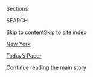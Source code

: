 <div id="app">

<div>

<div class="NYTAppHideMasthead css-zz1s19 e1suatyy0">

<div class="section css-ui9rw0 e1suatyy2">

<div class="css-11hrj97 er09x8g0">

<div class="css-6n7j50">

</div>

<span class="css-1dv1kvn">Sections</span>

<div class="css-10488qs">

<span class="css-1dv1kvn">SEARCH</span>

</div>

[Skip to content](#site-content)[Skip to site index](#site-index)

</div>

<div id="masthead-section-label" class="css-1fnb9ct eaxe0e00">

[New
York](https://www.nytimes.com/section/nyregion)

</div>

<div class="css-10698na e1huz5gh0">

</div>

</div>

<div id="masthead-bar-one" class="section hasLinks css-15hmgas e1csuq9d3">

<div class="css-uqyvli e1csuq9d0">

</div>

<div class="css-1uqjmks e1csuq9d1">

</div>

<div class="css-9e9ivx">

[](https://myaccount.nytimes.com/auth/login?response_type=cookie&client_id=vi)

</div>

<div class="css-1bvtpon e1csuq9d2">

[Today’s Paper](https://www.nytimes.com/section/todayspaper)

</div>

</div>

</div>

</div>

<div data-aria-hidden="false">

<div id="site-content" data-role="main">

<div id="top-wrapper" class="css-15p45cc eaca97t0" type="top">

<div id="top-slug" class="css-19x0jxb eaca97t1" hidden="">

Advertisement

</div>

[Continue reading the main
story](#after-top)

<div class="ad top-wrapper" style="text-align:center;height:100%;display:block;min-height:90px">

<div id="top" class="place-ad" data-position="top" data-size-key="top">

</div>

</div>

<div id="after-top">

</div>

</div>

<div id="collection-nyregion" class="section css-15h4p1b e9abtgs0">

<div class="css-1j21atc e1svk9qx1">

<div class="css-fmiefx e1svk9qx2">

<div class="css-1hk7r2m eu54l5x0">

<div id="sponsor-wrapper" class="css-7a1pgi eaca97t0" type="sponsor" hidden="">

<div id="sponsor-slug" class="css-1l4mleb eaca97t1" hidden="">

Supported by

</div>

[Continue reading the main
story](#after-sponsor)

<div id="sponsor" class="ad sponsor-wrapper" style="text-align:left;height:100%;display:block">

</div>

<div id="after-sponsor">

</div>

</div>

</div>

</div>

<div class="css-nfcc9b e1svk9qx3">

<div class="css-vl9dhg e1svk9qx5">

<div class="css-1nrhkj6 e1svk9qx6">

# New York

<div class="follow-button-placeholder" data-collection-id="">

</div>

</div>

</div>

</div>

</div>

<div class="css-4svvz1 ekkqrpp0">

<div id="collection-highlights-container" class="section css-18l1u7x e46isfb1">

<div class="css-gfgt40 ekkqrpp1">

## Highlights

1.  ![<span class="css-1nk1g0h e1oaj3zl2"><span class="css-1dv1kvn">Credit</span>Gabriela
    Bhaskar for The New York
    Times</span>](https://static01.nyt.com/images/2020/07/28/nyregion/28wiley-1/28wiley-1-videoLarge.jpg)
    
    <div class="css-10wtrbd">
    
    <div class="css-1dqkjed">
    
    [![](https://static01.nyt.com/images/2020/07/28/nyregion/28wiley-1/28wiley-1-thumbStandard.jpg)](/2020/07/28/nyregion/maya-wiley-mayor-nyc.html)
    
    </div>
    
    ## [Maya Wiley Is Leaving MSNBC to Weigh Run for N.Y.C. Mayor](/2020/07/28/nyregion/maya-wiley-mayor-nyc.html)
    
    Ms. Wiley, who once led the city’s police oversight board, would
    enter a mayoral race that has been reshaped by Black Lives Matter
    protests.
    
    <span class="css-me3p27"></span><span class="css-1dydysp e4e4i5l3"></span><span class="css-9voj2j">By
    <span class="css-1baulvz last-byline" itemprop="name">Emma G.
    Fitzsimmons</span></span>
    
    </div>

2.  ![<span class="css-1nk1g0h e1oaj3zl2"><span class="css-1dv1kvn">Credit</span>Lucia
    Buricelli for The New York
    Times</span>](https://static01.nyt.com/images/2020/07/28/nyregion/28nyscooter/merlin_158618874_61958bae-930e-42bf-9795-a675b9d94794-videoLarge.jpg)
    
    <div class="css-10wtrbd">
    
    <div class="css-1dqkjed">
    
    [![](https://static01.nyt.com/images/2020/07/28/nyregion/28nyscooter/28nyscooter-thumbStandard.jpg)](/2020/07/28/nyregion/revel-scooters-death-nyc.html)
    
    </div>
    
    ## [Revel Suspends Moped Service in New York City After 2 Deaths](/2020/07/28/nyregion/revel-scooters-death-nyc.html)
    
    The company said that it would “review and strengthen” its safety
    measures, but that it planned to restart operations “in the near
    future.”
    
    <span class="css-me3p27"></span><span class="css-1dydysp e4e4i5l3"></span><span class="css-9voj2j">By
    <span class="css-1baulvz last-byline" itemprop="name">Michael
    Gold</span></span>
    
    </div>

3.  1.  ![<span class="css-1nk1g0h e1oaj3zl2"><span class="css-1dv1kvn">Credit</span>Chang
        W. Lee/The New York
        Times</span>](https://static01.nyt.com/images/2020/07/17/nyregion/00nyvirus-outdoorspace/00nyvirus-outdoorspace-videoLarge.jpg)
        
        <div class="css-10wtrbd">
        
        ## [Stir-Crazy New Yorkers Discovered an Idyllic Spot. Will They Trample It?](/2020/07/28/nyregion/nyc-parks-coronavirus.html)
        
        <div class="css-ajkwsy">
        
        [![](https://static01.nyt.com/images/2020/07/17/nyregion/00nyvirus-outdoorspace/00nyvirus-outdoorspace-thumbStandard.jpg)](/2020/07/28/nyregion/nyc-parks-coronavirus.html)
        
        </div>
        
        During the pandemic, people are venturing deeper into the city’s
        forests, wetlands and grasslands, just as budget cuts threaten
        the spaces’
        upkeep.
        
        <span class="css-me3p27"></span><span class="css-1dydysp e4e4i5l3"></span><span class="css-9voj2j">By
        <span class="css-1baulvz last-byline" itemprop="name">Anne
        Barnard</span></span>
        
        </div>
    
    2.  ![<span class="css-1nk1g0h e1oaj3zl2"><span class="css-1dv1kvn">Credit</span>Doug
        Mills/The New York
        Times</span>](https://static01.nyt.com/images/2020/07/27/nyregion/27nytrump/merlin_174883950_e60d81b0-29a2-405d-923f-1a4e6fc430ab-videoLarge.jpg)
        
        <div class="css-10wtrbd">
        
        ## [Trump Again Tries to Block Subpoena for Taxes, Calling It ‘Wildly Overbroad’](/2020/07/27/nyregion/donald-trump-taxes-cyrus-vance.html)
        
        <div class="css-ajkwsy">
        
        [![](https://static01.nyt.com/images/2020/07/27/nyregion/27nytrump/27nytrump-thumbStandard.jpg)](/2020/07/27/nyregion/donald-trump-taxes-cyrus-vance.html)
        
        </div>
        
        The president mounted his most forceful and detailed legal
        attack yet on the subpoena for his tax returns from the
        Manhattan district
        attorney.
        
        <span class="css-me3p27"></span><span class="css-1dydysp e4e4i5l3"></span><span class="css-9voj2j">By
        <span class="css-1baulvz" itemprop="name">Benjamin Weiser</span>
        and
        <span class="css-1baulvz last-byline" itemprop="name">William K.
        Rashbaum</span></span>
        
        </div>

</div>

<div class="css-1xdhyk6 e46isfb0">

<div class="css-zk12ih ef6si7p0">

1.  ![<span class="css-1hhnwbi e1oaj3zl2"><span class="css-1dv1kvn">Credit</span>Anthony
    Behar/Sipa USA, via Associated
    Press</span>](https://static01.nyt.com/images/2020/07/27/nyregion/27nycseal1/27nycseal1-videoLarge.jpg)
    
    <div class="css-10wtrbd">
    
    ## [N.Y.C. Seal, With a Native American in Loincloth, Faces Scrutiny](/2020/07/27/nyregion/seal-nyc-native-american.html)
    
    Mayor Bill de Blasio said it was worth examining if the seal, which
    dates to 1914, “makes sense for the 21st
    century.”
    
    <span class="css-me3p27"></span><span class="css-1dydysp e4e4i5l3"></span><span class="css-9voj2j">By
    <span class="css-1baulvz last-byline" itemprop="name">Dana
    Rubinstein</span></span>
    
    </div>

2.  ![<span class="css-1hhnwbi e1oaj3zl2"><span class="css-1dv1kvn">Credit</span>Mark
    Abramson for The New York
    Times</span>](https://static01.nyt.com/images/2020/07/28/business/28drivers-1/28drivers-1-videoLarge.jpg)
    
    <div class="css-10wtrbd">
    
    ## [Uber and Lyft Drivers Win Ruling on Unemployment Benefits](/2020/07/28/business/economy/lyft-uber-drivers-unemployment.html)
    
    A federal judge’s decision in New York is a key victory in efforts
    to secure the protections extended to other
    workers.
    
    <span class="css-me3p27"></span><span class="css-1dydysp e4e4i5l3"></span><span class="css-9voj2j">By
    <span class="css-1baulvz last-byline" itemprop="name">Noam
    Scheiber</span></span>
    
    </div>

3.  ### New York Today
    
    ![<span class="css-1hhnwbi e1oaj3zl2"><span class="css-1dv1kvn">Credit</span>Andrew
    Kelly/Reuters</span>](https://static01.nyt.com/images/2020/07/28/nyregion/28nytoday1/merlin_174711024_2d59b471-a29f-4e66-99a4-3539e5a3315f-videoLarge.jpg)
    
    <div class="css-10wtrbd">
    
    ## [‘Black Lives Matter’ Art Outside Trump Tower Is Being Vandalized](/2020/07/28/nyregion/blm-trump-tower.html)
    
    In five incidents, people have thrown paint on the bright-yellow
    street display on Fifth Avenue. Each time, city workers have
    restored the
    lettering.
    
    <span class="css-me3p27"></span><span class="css-1dydysp e4e4i5l3"></span><span class="css-9voj2j">By
    <span class="css-1baulvz last-byline" itemprop="name">Juliana
    Kim</span></span>
    
    </div>

4.  ![<span class="css-1hhnwbi e1oaj3zl2"><span class="css-1dv1kvn">Credit</span>via
    Kathy
    Mendez</span>](https://static01.nyt.com/images/2020/07/27/nyregion/27nymayhem3/27nymayhem3-videoLarge.jpg)
    
    <div class="css-10wtrbd">
    
    ## [Two Teenagers Are Among 8 Killed on Deadly Day in New York City](/2020/07/27/nyregion/nyc-shootings-weekend.html)
    
    The spate of shootings on Sunday came as the city wrestles with a
    spike unlike anything it has seen in
    decades.
    
    <span class="css-me3p27"></span><span class="css-1dydysp e4e4i5l3"></span><span class="css-9voj2j">By
    <span class="css-1baulvz last-byline" itemprop="name">Michael
    Gold</span></span>
    
    </div>

5.  ![<span class="css-1hhnwbi e1oaj3zl2"><span class="css-1dv1kvn">Credit</span></span>](https://static01.nyt.com/images/2020/07/23/nyregion/00nyvirus-mtaHPpromoSTILL/merlin_174525393_b656e88d-90e5-444d-b74e-a6bd5d9c93a5-videoLarge.jpg)
    
    <div class="css-10wtrbd">
    
    ## [Transit Workers Were N.Y.C.’s Pandemic Lifeline. These 3 Paid a Price.](/interactive/2020/07/26/nyregion/nyc-covid-19-mta-transit-workers.html)
    
    As train and bus operators served a city under siege, their ranks
    were battered. Now, as riders trickle back to public transit,
    workers are alarmed by the prospect of a second wave as they
    continue to cope with the trauma from the initial
    outbreak.
    
    <span class="css-me3p27"></span><span class="css-1dydysp e4e4i5l3"></span><span class="css-9voj2j">By
    <span class="css-1baulvz" itemprop="name">Jonah Markowitz</span> and
    <span class="css-1baulvz last-byline" itemprop="name">Christina
    Goldbaum</span></span>
    
    </div>

</div>

</div>

</div>

<div id="mid1-wrapper" class="css-1mn4oms eaca97t0" type="rank">

<div id="mid1-slug" class="css-1tag3rd eaca97t1">

Advertisement

</div>

[Continue reading the main
story](#after-mid1)

<div id="mid1" class="ad mid1-wrapper" style="text-align:center;height:100%;display:block">

</div>

<div id="after-mid1">

</div>

</div>

</div>

<div class="css-185go5a e1o5byef0">

<div class="css-15cbhtu">

  - [Latest](#stream-panel)
  - <span class="css-6n7j50">Search</span>
    <div class="control">
    <div class="label-container css-1dv1kvn">
    Search
    </div>
    <div class="css-wm4t3d">
    **<span id="clear-search-input" class="css-1dv1kvn">Clear this text
    input</span>
    </div>
    </div>
    <span class="css-1iovbfw"></span>

<div id="stream-panel" class="section css-8msx5b e1jz0cab1">

<div class="css-13mho3u">

1.  
    
    <div class="css-1cp3ece">
    
    <div class="css-1l4spti">
    
    [](/2020/07/28/nyregion/nypd-protester-van.html)
    
    <div class="css-79elbk">
    
    ![](https://static01.nyt.com/images/2020/07/28/nyregion/28nyunrest-protester5/28nyunrest-protester5-thumbWide-v5.jpg?quality=75&auto=webp&disable=upscale)
    
    </div>
    
    ## N.Y.P.D.’s Use of Unmarked Van in Arrest Draws Parallels to Portland
    
    Videos of the arrest, shared widely on social media, were met with
    intense criticism and calls for an explanation from the police.
    
    <div class="css-1nqbnmb ea5icrr0">
    
    By <span class="css-1n7hynb">Mihir
    Zaveri</span>
    
    </div>
    
    </div>
    
    <div class="css-1lc2l26 e1xfvim33">
    
    </div>
    
    </div>

2.  
    
    <div class="css-1cp3ece">
    
    <div class="css-1l4spti">
    
    [](/2020/07/28/nyregion/niels-h-lauersen-dead.html)
    
    <div class="css-79elbk">
    
    ![](https://static01.nyt.com/images/2020/07/27/obituaries/27Lauersen1/27Lauersen1-thumbWide.jpg?quality=75&auto=webp&disable=upscale)
    
    </div>
    
    ## Niels Lauersen, Fallen Fertility Doctor to the Stars, Dies at 84
    
    He treated celebrities like Celine Dion and Foxy Brown before he was
    undone by malpractice suits and a prison sentence for insurance
    fraud.
    
    <div class="css-1nqbnmb ea5icrr0">
    
    By <span class="css-1n7hynb">Penelope
    Green</span>
    
    </div>
    
    </div>
    
    <div class="css-1lc2l26 e1xfvim33">
    
    </div>
    
    </div>

3.  
    
    <div class="css-1cp3ece">
    
    <div class="css-1l4spti">
    
    [](/2020/07/28/arts/design/met-museum-wangechi-mutu.html)
    
    <div class="css-79elbk">
    
    ![](https://static01.nyt.com/images/2020/07/28/arts/28mutu-item1/28mutu-item1-thumbWide.jpg?quality=75&auto=webp&disable=upscale)
    
    </div>
    
    ## Met Museum Acquires Two Sculptures by Wangechi Mutu
    
    The new additions are from the series that is on display on the
    museum’s Fifth Avenue facade.
    
    <div class="css-1nqbnmb ea5icrr0">
    
    By <span class="css-1n7hynb">Peter
    Libbey</span>
    
    </div>
    
    </div>
    
    <div class="css-1lc2l26 e1xfvim33">
    
    </div>
    
    </div>

4.  
    
    <div class="css-1cp3ece">
    
    <div class="css-1l4spti">
    
    [](/2020/07/28/realestate/buying-selling-moving-during-coronavirus.html)
    
    <div class="css-79elbk">
    
    ![](https://static01.nyt.com/images/2020/07/28/realestate/28stuck1/merlin_174134913_4bc3de01-e25c-4c09-aecf-20631ed58fbd-thumbWide.jpg?quality=75&auto=webp&disable=upscale)
    
    </div>
    
    ### <span class="css-m70j1g">Sheltering</span>
    
    ## Making a Move During the Pandemic? Not So Fast
    
    As New York cautiously reopens in the shadow of a potential second
    wave of infections, home buyers and sellers are racing to complete
    the almost impossible task of closing on time and safely moving.
    
    <div class="css-1nqbnmb ea5icrr0">
    
    By <span class="css-1n7hynb">Tripp
    Whetsell</span>
    
    </div>
    
    </div>
    
    <div class="css-1lc2l26 e1xfvim33">
    
    </div>
    
    </div>

5.  
    
    <div class="css-1cp3ece">
    
    <div class="css-1l4spti">
    
    [](/2020/07/28/world/coronavirus-covid-19.html)
    
    <div class="css-79elbk">
    
    ![](https://static01.nyt.com/images/2020/07/16/us/us-briefing-promo-image-print/us-briefing-promo-image-thumbWide.jpg?quality=75&auto=webp&disable=upscale)
    
    </div>
    
    ## Coronavirus Live Updates: Trump Falsely Claims Much of U.S. ‘Corona Free’ as 21 States Face ‘Red Zone’ Outbreaks
    
    A national teachers’ union said teachers may strike as a “last
    resort” if they don’t feel safe. Pilgrims to Mecca are finding a
    reconfigured
    hajj.
    
    <div class="css-1nqbnmb ea5icrr0">
    
    </div>
    
    </div>
    
    <div class="css-1lc2l26 e1xfvim33">
    
    </div>
    
    </div>

6.  
    
    <div class="css-1cp3ece">
    
    <div class="css-1l4spti">
    
    [](/2020/07/27/nyregion/hamptons-chainsmokers-concert-social-distancing.html)
    
    <div class="css-79elbk">
    
    ![](https://static01.nyt.com/images/2020/07/27/nyregion/27nyvirus-hamptons1/27nyvirus-hamptons1-thumbWide.jpg?quality=75&auto=webp&disable=upscale)
    
    </div>
    
    ## Chainsmokers Concert in Hamptons Is Under Fire Over Social Distancing
    
    The state’s health commissioner opened an inquiry after video
    footage of the concert showed crowds of people standing close
    together.
    
    <div class="css-1nqbnmb ea5icrr0">
    
    By <span class="css-1n7hynb">Mihir
    Zaveri</span>
    
    </div>
    
    </div>
    
    <div class="css-1lc2l26 e1xfvim33">
    
    </div>
    
    </div>

7.  
    
    <div class="css-1cp3ece">
    
    <div class="css-1l4spti">
    
    [](/2020/07/27/world/coronavirus-covid-19.html)
    
    <div class="css-79elbk">
    
    ![](https://static01.nyt.com/images/2020/07/16/us/us-briefing-promo-image-print/us-briefing-promo-image-thumbWide.jpg?quality=75&auto=webp&disable=upscale)
    
    </div>
    
    ## Research Boosts Evidence of Masks’ Utility, Some Experts Say
    
    Masks have long been known to help stop infected people from
    spreading the virus, but some research suggests they also protect
    the uninfected. President Trump shared a video with misinformation
    about the
    virus.
    
    <div class="css-1nqbnmb ea5icrr0">
    
    </div>
    
    </div>
    
    <div class="css-1lc2l26 e1xfvim33">
    
    </div>
    
    </div>

8.  
    
    <div class="css-1cp3ece">
    
    <div class="css-1l4spti">
    
    [](/2020/07/27/nyregion/nyc-midtown-manhattan-coronavirus.html)
    
    <div class="css-79elbk">
    
    ![](https://static01.nyt.com/images/2020/07/27/nyregion/27nytoday/merlin_174828966_25d532f1-65d9-4313-8dcb-5d5508f72082-thumbWide.jpg?quality=75&auto=webp&disable=upscale)
    
    </div>
    
    ### <span class="css-m70j1g">New York Today</span>
    
    ## The Uncertain Future of Midtown
    
    Midtown Manhattan faces an economic catastrophe, a cascade of loss
    upon loss in the city's corporate heart that threatens to alter its
    identity. 
    
    <div class="css-1nqbnmb ea5icrr0">
    
    By <span class="css-1n7hynb">Mihir
    Zaveri</span>
    
    </div>
    
    </div>
    
    <div class="css-1lc2l26 e1xfvim33">
    
    </div>
    
    </div>

9.  
    
    <div class="css-1cp3ece">
    
    <div class="css-1l4spti">
    
    [](/2020/07/27/nyregion/coronavirus-small-business-nyc.html)
    
    <div class="css-79elbk">
    
    ![](https://static01.nyt.com/images/2020/07/17/nyregion/00nyvirus-oldbusiness/00nyvirus-oldbusiness-thumbWide-v2.jpg?quality=75&auto=webp&disable=upscale)
    
    </div>
    
    ## These Businesses Lasted Decades. The Virus Closed Them for Good.
    
    The pandemic has wiped out the longstanding anchors of New York
    neighborhoods.
    
    <div class="css-1nqbnmb ea5icrr0">
    
    By <span class="css-1n7hynb">Troy
    Closson</span>
    
    </div>
    
    </div>
    
    <div class="css-1lc2l26 e1xfvim33">
    
    </div>
    
    </div>

10. 
    
    <div class="css-1cp3ece">
    
    <div class="css-1l4spti">
    
    [](/2020/07/26/nyregion/roy-den-hollander-judge.html)
    
    <div class="css-79elbk">
    
    ![](https://static01.nyt.com/images/2020/07/25/nyregion/26nj-judge-promo/26nj-judge-promo-thumbWide-v3.jpg?quality=75&auto=webp&disable=upscale)
    
    </div>
    
    ## Inside the Violent and Misogynistic World of Roy Den Hollander
    
    He was known for his hatred of women and his frivolous lawsuits.
    Then he killed the son of a New Jersey federal judge before taking
    his own life, officials said.
    
    <div class="css-1nqbnmb ea5icrr0">
    
    By <span class="css-1n7hynb">Nicole Hong, Mihir Zaveri
    <span>and</span> William K. Rashbaum</span>
    
    </div>
    
    </div>
    
    <div class="css-1lc2l26 e1xfvim33">
    
    </div>
    
    </div>

<div class="css-13mho3u">

<div class="css-1t62hi8">

<div class="css-1stvaey">

Show
More

<div>

<div style="border:0;clip:rect(0 0 0 0);height:1px;margin:-1px;overflow:hidden;white-space:nowrap;padding:0;width:1px;position:absolute" data-role="log" data-aria-live="assertive">

</div>

<div style="border:0;clip:rect(0 0 0 0);height:1px;margin:-1px;overflow:hidden;white-space:nowrap;padding:0;width:1px;position:absolute" data-role="log" data-aria-live="assertive">

</div>

<div style="border:0;clip:rect(0 0 0 0);height:1px;margin:-1px;overflow:hidden;white-space:nowrap;padding:0;width:1px;position:absolute" data-role="log" data-aria-live="polite">

</div>

<div style="border:0;clip:rect(0 0 0 0);height:1px;margin:-1px;overflow:hidden;white-space:nowrap;padding:0;width:1px;position:absolute" data-role="log" data-aria-live="polite">

</div>

</div>

</div>

</div>

</div>

</div>

<div class="css-g6hk37 supplemental">

<div id="mid2-wrapper" class="css-10wkyv7 eaca97t0" type="lede">

<div id="mid2-slug" class="css-1tag3rd eaca97t1">

Advertisement

</div>

[Continue reading the main
story](#after-mid2)

<div id="mid2" class="ad mid2-wrapper" style="text-align:center;height:100%;display:block;min-height:250px">

</div>

<div id="after-mid2">

</div>

</div>

## Follow Us

<div class="module-body">

  - [**<span data-aria-hidden="true">@NYTMetro</span><span class="css-1dv1kvn">twitter
    page for @NYTMetro</span>](https://twitter.com/NYTMetro)

</div>

<div id="mktg-wrapper" class="css-oxle51 eaca97t0" type="mktg">

<div id="mktg-slug" class="css-1tag3rd eaca97t1">

Advertisement

</div>

[Continue reading the main
story](#after-mktg)

<div id="mktg" class="ad mktg-wrapper" style="text-align:center;height:100%;display:block">

</div>

<div id="after-mktg">

</div>

</div>

</div>

</div>

</div>

</div>

</div>

</div>

## Site Index

<div>

</div>

## Site Information Navigation

  - [© <span>2020</span> <span>The New York Times
    Company</span>](https://help.nytimes.com/hc/en-us/articles/115014792127-Copyright-notice)

<!-- end list -->

  - [NYTCo](https://www.nytco.com/)
  - [Contact
    Us](https://help.nytimes.com/hc/en-us/articles/115015385887-Contact-Us)
  - [Work with us](https://www.nytco.com/careers/)
  - [Advertise](https://nytmediakit.com/)
  - [T Brand Studio](http://www.tbrandstudio.com/)
  - [Your Ad
    Choices](https://www.nytimes.com/privacy/cookie-policy#how-do-i-manage-trackers)
  - [Privacy](https://www.nytimes.com/privacy)
  - [Terms of
    Service](https://help.nytimes.com/hc/en-us/articles/115014893428-Terms-of-service)
  - [Terms of
    Sale](https://help.nytimes.com/hc/en-us/articles/115014893968-Terms-of-sale)
  - [Site
    Map](https://spiderbites.nytimes.com)
  - [Help](https://help.nytimes.com/hc/en-us)
  - [Subscriptions](https://www.nytimes.com/subscription?campaignId=37WXW)

</div>

</div>
